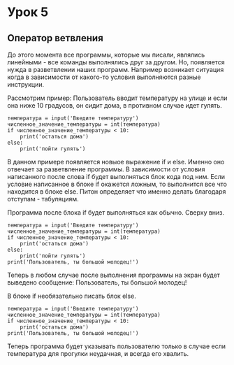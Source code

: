 # Урок 5
## Оператор ветвления

До этого момента все программы, которые мы писали, являлись линейными - все команды выполнялись друг за другом. Но, появляется нужда в разветвлении наших программ. Например возникает ситуация когда в зависимости от какого-то условия выполняются разные инструкции.

Рассмотрим пример: Пользователь вводит температуру на улице и если она ниже 10 градусов, он сидит дома, в противном случае идет гулять.

    температура = input('Введите температуру')
    численное_значение_температуры = int(температура)
    if численное_значение_температуры < 10:
        print('остаться дома')
    else:
        print('пойти гулять')

В данном примере появляется новыое выражение if и else. Именно оно отвечает за разветвление программы. В зависимости от условия написанного после слова if будет выполняться блок кода под ним. Если условие написанное в блоке if окажется ложным, то выполнится все что находится в блоке else. Питон определяет что именно делать благодаря отступам - табуляциям.

Программа после блока if будет выполняться как обычно. Сверху вниз.

    температура = input('Введите температуру')
    численное_значение_температуры = int(температура)
    if численное_значение_температуры < 10:
        print('остаться дома')
    else:
        print('пойти гулять')
    print('Пользователь, ты большой молодец!')

Теперь в любом случае после выполнения программы на экран будет выведено сообщение: Пользователь, ты большой молодец! 

В блоке if необязательно писать блок else.

    температура = input('Введите температуру')
    численное_значение_температуры = int(температура)
    if численное_значение_температуры < 10:
        print('остаться дома')
    print('Пользователь, ты большой молодец!')

Теперь программа будет указывать пользователю только в случае если температура для прогулки неудачная, и всегда его хвалить.